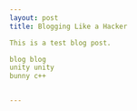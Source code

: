 ```yaml
---
layout: post
title: Blogging Like a Hacker

This is a test blog post.

blog blog
unity unity
bunny c++


---
```

